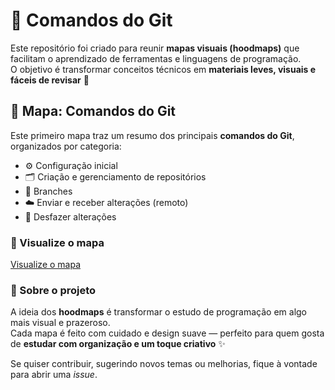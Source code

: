 # 🌿 Comandos do Git

Este repositório foi criado para reunir **mapas visuais (hoodmaps)** que facilitam o aprendizado de ferramentas e linguagens de programação.  
O objetivo é transformar conceitos técnicos em **materiais leves, visuais e fáceis de revisar** 🌸  

## 🧭 Mapa: Comandos do Git

Este primeiro mapa traz um resumo dos principais **comandos do Git**, organizados por categoria:

- ⚙️ Configuração inicial  
- 🗂️ Criação e gerenciamento de repositórios  
- 🌿 Branches  
- ☁️ Enviar e receber alterações (remoto)  
- 🧹 Desfazer alterações

### 📖 Visualize o mapa
[Visualize o mapa](imagens/comandos-git.png)

### 💬 Sobre o projeto

A ideia dos **hoodmaps** é transformar o estudo de programação em algo mais visual e prazeroso.  
Cada mapa é feito com cuidado e design suave — perfeito para quem gosta de **estudar com organização e um toque criativo** ✨  

Se quiser contribuir, sugerindo novos temas ou melhorias, fique à vontade para abrir uma *issue*.

